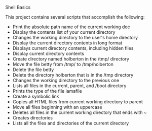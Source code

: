 Shell Basics

This project contains several scripts that accomplish the following:
- Print the absolute path name of the current working doc
- Display the contents list of your current directory
- Changes the working directory to the user's home directory
- Display the current directory contents in long format
- Displays current directory contents, including hidden files
- Display current directory contents
- Create directory named holberton in the /tmp/ directory
- Move the file betty from /tmp/ to /tmp/holberton
- Delete the file betty
- Delete the directory holberton that is in the /tmp directory
- Changes the working directory to the previous one
- Lists all files in the current, parent, and /boot directory
- Prints the type of the file iamafile
- Create a symbolic link
- Copies all HTML files from current working directory to parent
- Move all files beginning with an uppercase
- Deletes all files in the current working directory that ends with ~
- Creates directories
- Lists all the files and directories of the current directory
